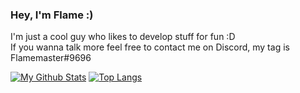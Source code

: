 ### Hey, I'm Flame :)
I'm just a cool guy who likes to develop stuff for fun :D <br>
If you wanna talk more feel free to contact me on Discord, my tag is Flamemaster#9696

[![My Github Stats](https://github-readme-stats.vercel.app/api?username=FlamemasterNXF&count_private=true&show_icons=true&theme=dark)](https://github.com/anuraghazra/github-readme-stats)
[![Top Langs](https://github-readme-stats.vercel.app/api/top-langs/?username=FlamemasterNXF&hide=makefile&langs_count=6&theme=dark&layout=compact)](https://github.com/anuraghazra/github-readme-stats)
  
<!--
**FlamemasterNXF/FlamemasterNXF** is a ✨ _special_ ✨ repository because its `README.md` (this file) appears on your GitHub profile.

Here are some ideas to get you started:

- 🔭 I’m currently working on ...
- 🌱 I’m currently learning ...
- 👯 I’m looking to collaborate on ...
- 🤔 I’m looking for help with ...
- 💬 Ask me about ...
- 📫 How to reach me: ...
- 😄 Pronouns: ...
- ⚡ Fun fact: ...
-->
